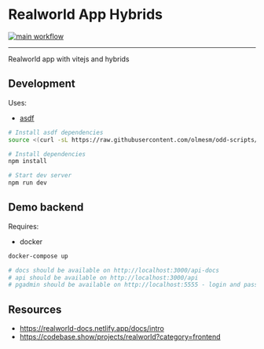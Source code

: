 <!--
  Created with https://readme.ohmybuck.com/ tool.
-->

# Realworld App Hybrids

[![main workflow](https://github.com/olmesm/realworldapp-hybrids/actions/workflows/main.yml/badge.svg)](https://github.com/olmesm/realworldapp-hybrids/actions/workflows/main.yml)

---

Realworld app with vitejs and hybrids

## Development

Uses:

- [asdf](https://asdf-vm.com)

```bash
# Install asdf dependencies
source <(curl -sL https://raw.githubusercontent.com/olmesm/odd-scripts/main/shell/asdf-install.sh)

# Install dependencies
npm install

# Start dev server
npm run dev
```

## Demo backend

Requires:

- docker

```bash
docker-compose up

# docs should be available on http://localhost:3000/api-docs
# api should be available on http://localhost:3000/api
# pgadmin should be available on http://localhost:5555 - login and password in `./docker-compose.yml`
```

## Resources

- <https://realworld-docs.netlify.app/docs/intro>
- <https://codebase.show/projects/realworld?category=frontend>
